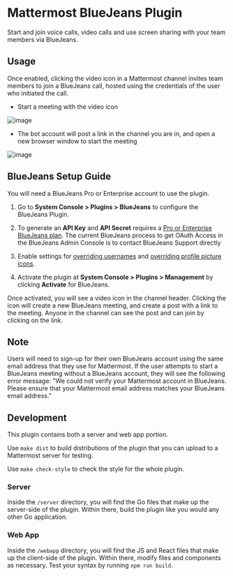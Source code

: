 # Mattermost BlueJeans Plugin

Start and join voice calls, video calls and use screen sharing with your team members via BlueJeans.

Usage
-----

Once enabled, clicking the video icon in a Mattermost channel invites team members to join a BlueJeans call, hosted using the credentials of the user who initiated the call.

* Start a meeting with the video icon

![image](https://user-images.githubusercontent.com/6051508/94562594-6da9f100-025d-11eb-8891-9bf69cbc5695.png)

* The bot account will post a link in the channel you are in, and open a new browser window to start the meeting

![image](https://user-images.githubusercontent.com/6051508/94562790-afd33280-025d-11eb-854b-859c489a1fdc.png)



BlueJeans Setup Guide
-----

You will need a BlueJeans Pro or Enterprise account to use the plugin.

1. Go to **System Console > Plugins > BlueJeans** to configure the BlueJeans Plugin.

2. To generate an **API Key** and **API Secret** requires a [Pro or Enterprise BlueJeans plan](https://store.bluejeans.com/). The current BlueJeans process to get OAuth Access in the BlueJeans Admin Console is to contact BlueJeans Support directly

3. Enable settings for [overriding usernames](https://docs.mattermost.com/administration/config-settings.html#enable-integrations-to-override-usernames) and [overriding profile picture icons](https://docs.mattermost.com/administration/config-settings.html#enable-integrations-to-override-profile-picture-icons).

4. Activate the plugin at **System Console > Plugins > Management** by clicking **Activate** for BlueJeans.

Once activated, you will see a video icon in the channel header. Clicking the icon will create a new BlueJeans meeting, and create a post with a link to the meeting. Anyone in the channel can see the post and can join by clicking on the link.

Note
----
   Users will need to sign-up for their own BlueJeans account using the same email address that they use for Mattermost. If the user attempts to start a BlueJeans meeting without a BlueJeans account, they will see the following error message: "We could not verify your Mattermost account in BlueJeans. Please ensure that your Mattermost email address matches your BlueJeans email address."


## Development

This plugin contains both a server and web app portion.

Use `make dist` to build distributions of the plugin that you can upload to a Mattermost server for testing.

Use `make check-style` to check the style for the whole plugin.

### Server

Inside the `/server` directory, you will find the Go files that make up the server-side of the plugin. Within there, build the plugin like you would any other Go application.

### Web App

Inside the `/webapp` directory, you will find the JS and React files that make up the client-side of the plugin. Within there, modify files and components as necessary. Test your syntax by running `npm run build`.
